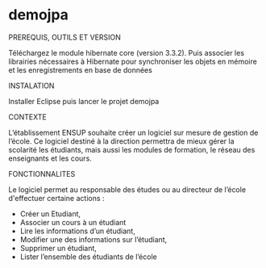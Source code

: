 # demojpa

PREREQUIS, OUTILS ET VERSION

Téléchargez le module hibernate core (version 3.3.2). Puis associer les librairies nécessaires à Hibernate pour synchroniser les objets en mémoire et les enregistrements en base de données

INSTALATION

Installer Eclipse puis lancer le projet demojpa

CONTEXTE

L’établissement ENSUP souhaite créer un logiciel sur mesure de gestion de l’école. Ce logiciel destiné à la direction permettra de mieux gérer la scolarité les étudiants, mais aussi les modules de formation, le réseau des enseignants et les cours. 

FONCTIONNALITES

Le logiciel permet au responsable des études ou au directeur de l’école d'effectuer certaine actions :

- Créer un Etudiant,
- Associer un cours à un étudiant
- Lire les informations d’un étudiant,
- Modifier une des informations sur l’étudiant,
- Supprimer un étudiant,
- Lister l’ensemble des étudiants de l’école
